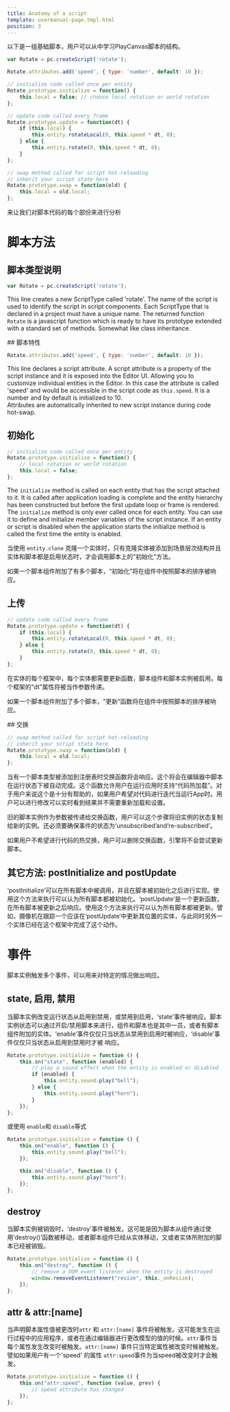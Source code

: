 ```yaml
---
title: Anatomy of a script
template: usermanual-page.tmpl.html
position: 3
---
```


以下是一组基础脚本，用户可以从中学习PlayCanvas脚本的结构。

```javascript
var Rotate = pc.createScript('rotate');

Rotate.attributes.add('speed', { type: 'number', default: 10 });

// initialize code called once per entity
Rotate.prototype.initialize = function() {
    this.local = false; // choose local rotation or world rotation
};

// update code called every frame
Rotate.prototype.update = function(dt) {
    if (this.local) {
        this.entity.rotateLocal(0, this.speed * dt, 0);
    } else {
        this.entity.rotate(0, this.speed * dt, 0);
    }
};

// swap method called for script hot-reloading
// inherit your script state here
Rotate.prototype.swap = function(old) {
    this.local = old.local;
};
```

来让我们对脚本代码的每个部份来进行分析

# 脚本方法

## 脚本类型说明

```javascript
var Rotate = pc.createScript('rotate');
```

This line creates a new ScriptType called 'rotate'. The name of the script is used to identify the script in script components. Each ScriptType that is declared in a project must have a unique name. The returned function `Rotate` is a javascript function which is ready to have its prototype extended with a standard set of methods. Somewhat like class inheritance.

## 脚本特性

```javascript
Rotate.attributes.add('speed', { type: 'number', default: 10 });
```

This line declares a script attribute. A script attribute is a property of the script instance and it is exposed into the Editor UI. Allowing you to customize individual entities in the Editor. In this case the attribute is called 'speed' and would be accessible in the script code as `this.speed`. It is a number and by default is initialized to 10.  
Attributes are automatically inherited to new script instance during code hot-swap.

## 初始化

```javascript
// initialize code called once per entity
Rotate.prototype.initialize = function() {
    // local rotation or world rotation
    this.local = false;
};
```

The `initialize` method is called on each entity that has the script attached to it. It is called after application loading is complete and the entity hierarchy has been constructed but before the first update loop or frame is rendered. The `initialize` method is only ever called once for each entity. You can use it to define and initialize member variables of the script instance. If an entity or script is disabled when the application starts the initialize method is called the first time the entity is enabled.

当使用 `entity.clone` 克隆一个实体时，只有克隆实体被添加到场景层次结构并且实体和脚本都是启用状态时，才会调用脚本上的“初始化”方法。

如果一个脚本组件附加了有多个脚本，“初始化”将在组件中按照脚本的排序被响应。

## 上传

```javascript
// update code called every frame
Rotate.prototype.update = function(dt) {
    if (this.local) {
        this.entity.rotateLocal(0, this.speed * dt, 0);
    } else {
        this.entity.rotate(0, this.speed * dt, 0);
    }
};
```

在实体的每个框架中，每个实体都需要更新函数，脚本组件和脚本实例被启用。每个框架的“dt”属性将被当作参数传递。

如果一个脚本组件附加了多个脚本，“更新”函数将在组件中按照脚本的排序被响应。

## 交换

```javascript
// swap method called for script hot-reloading
// inherit your script state here
Rotate.prototype.swap = function(old) {
    this.local = old.local;
};
```

当有一个脚本类型被添加到注册表时交换函数将会响应。这个将会在编辑器中脚本在运行状态下被自动完成。这个函数允许用户在运行应用时支持“代码热加载”。对于用户来说这个是十分有帮助的，如果用户希望对代码进行迭代当运行App时。用户可以进行修改可以实时看到结果并不需要重新加载和设置。

旧的脚本实例作为参数被传递给交换函数，用户可以这个步骤将旧实例的状态复制给新的实例。还必须要确保事件的状态为‘unsubscribed’and‘re-subscribed’。

如果用户不希望进行代码的热交换，用户可以删除交换函数，引擎将不会尝试更新脚本。

## 其它方法: postInitialize and postUpdate

‘postInitialize’可以在所有脚本中被调用，并且在脚本被初始化之后进行实现。使用这个方法来执行可以认为所有脚本都被初始化。‘postUpdate’是一个更新函数，在所有脚本被更新之后响应。使用这个方法来执行可以认为所有脚本都被更新。譬如，摄像机在跟踪一个应该在’postUpdate‘中更新其位置的实体，与此同时另外一个实体已经在这个框架中完成了这个动作。

# 事件

脚本实例触发多个事件，可以用来对特定的情况做出响应。

## state, 启用, 禁用

当脚本实例改变运行状态从启用到禁用，或禁用到启用，‘state’事件被响应。脚本实例状态可以通过开启/禁用脚本来进行，组件和脚本也是其中一员，或者有脚本组件附加的实体。‘enable’事件仅仅只当状态从禁用到启用时被响应，‘disable’事件仅仅只当状态从启用到禁用时才被 响应。

```javascript
Rotate.prototype.initialize = function () {
    this.on("state", function (enabled) {
        // play a sound effect when the entity is enabled or disabled
        if (enabled) {
            this.entity.sound.play("bell");
        } else {
            this.entity.sound.play("horn");
        }
    });
};
```

或使用 `enable`和  `disable`等式

```javascript
Rotate.prototype.initialize = function () {
    this.on("enable", function () {
        this.entity.sound.play("bell");
    });

    this.on("disable", function () {
        this.entity.sound.play("horn");
    });
};
```

## destroy

当脚本实例被销毁时，‘destroy’事件被触发。这可能是因为脚本从组件通过使用’destroy()’函数被移动，或者脚本组件已经从实体移动，又或者实体所附加的脚本已经被销毁。

```javascript
Rotate.prototype.initialize = function () {
    this.on("destroy", function () {
        // remove a DOM event listener when the entity is destroyed
        window.removeEventListener("resize", this._onResize);
    });
};
```

## attr & attr:[name]

当声明脚本属性值被更改时`attr` 和 `attr:[name]` 事件将被触发。这可能发生在运行过程中的应用程序，或者在通过编辑器进行更改模型的值的时候。`attr`事件当每个属性发生改变时被触发。`attr:[name]` 事件只当特定属性被改变时候被触发。譬如如果用户有一个'speed' 的属性 `attr:speed`事件为当speed被改变时才会触发。

```javascript
Rotate.prototype.initialize = function () {
    this.on("attr:speed", function (value, prev) {
        // speed attribute has changed
    });
};
```

